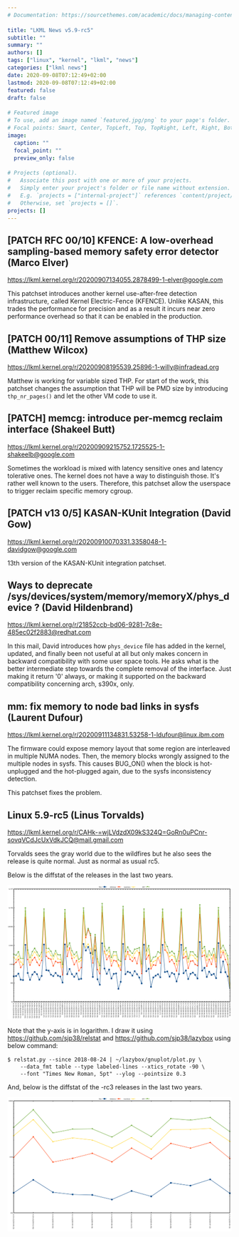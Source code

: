 ```yaml
---
# Documentation: https://sourcethemes.com/academic/docs/managing-content/

title: "LKML News v5.9-rc5"
subtitle: ""
summary: ""
authors: []
tags: ["linux", "kernel", "lkml", "news"]
categories: ["lkml news"]
date: 2020-09-08T07:12:49+02:00
lastmod: 2020-09-08T07:12:49+02:00
featured: false
draft: false

# Featured image
# To use, add an image named `featured.jpg/png` to your page's folder.
# Focal points: Smart, Center, TopLeft, Top, TopRight, Left, Right, BottomLeft, Bottom, BottomRight.
image:
  caption: ""
  focal_point: ""
  preview_only: false

# Projects (optional).
#   Associate this post with one or more of your projects.
#   Simply enter your project's folder or file name without extension.
#   E.g. `projects = ["internal-project"]` references `content/project/deep-learning/index.md`.
#   Otherwise, set `projects = []`.
projects: []
---
```


[PATCH RFC 00/10] KFENCE: A low-overhead sampling-based memory safety error detector (Marco Elver)
--------------------------------------------------------------------------------------------------

https://lkml.kernel.org/r/20200907134055.2878499-1-elver@google.com

This patchset introduces another kernel use-after-free detection
infrastructure, called Kernel Electric-Fence (KFENCE).  Unlike KASAN, this
trades the performance for precision and as a result it incurs near zero
performance overhead so that it can be enabled in the production.


[PATCH 00/11] Remove assumptions of THP size (Matthew Wilcox)
-------------------------------------------------------------

https://lkml.kernel.org/r/20200908195539.25896-1-willy@infradead.org

Matthew is working for variable sized THP.  For start of the work, this
patchset changes the assumption that THP will be PMD size by introducing
`thp_nr_pages()` and let the other VM code to use it.


[PATCH] memcg: introduce per-memcg reclaim interface (Shakeel Butt)
-------------------------------------------------------------------

https://lkml.kernel.org/r/20200909215752.1725525-1-shakeelb@google.com

Sometimes the workload is mixed with latency sensitive ones and latency
tolerative ones.  The kernel does not have a way to distinguish those.  It's
rather well known to the users.  Therefore, this patchset allow the userspace
to trigger reclaim specific memory cgroup.


[PATCH v13 0/5] KASAN-KUnit Integration (David Gow)
---------------------------------------------------

https://lkml.kernel.org/r/20200910070331.3358048-1-davidgow@google.com

13th version of the KASAN-KUnit integration patchset.


Ways to deprecate /sys/devices/system/memory/memoryX/phys_device ? (David Hildenbrand)
--------------------------------------------------------------------------------------

https://lkml.kernel.org/r/21852ccb-bd06-9281-7c8e-485ec02f2883@redhat.com

In this mail, David introduces how `phys_device` file has added in the kernel,
updated, and finally been not useful at all but only makes concern in backward
compatibility with some user space tools.  He asks what is the better
intermediate step towards the complete removal of the interface.  Just making
it return '0' always, or making it supported on the backward compatibility
concerning arch, s390x, only.


mm: fix memory to node bad links in sysfs (Laurent Dufour)
----------------------------------------------------------

https://lkml.kernel.org/r/20200911134831.53258-1-ldufour@linux.ibm.com

The firmware could expose memory layout that some region are interleaved in
multiple NUMA nodes.  Then, the memory blocks wrongly assigned to the multiple
nodes in sysfs.  This causes BUG_ON() when the block is hot-unplugged and the
hot-plugged again, due to the sysfs inconsistency detection.

This patchset fixes the problem.


Linux 5.9-rc5 (Linus Torvalds)
------------------------------

https://lkml.kernel.org/r/CAHk-=wjLVdzdX09kS324Q=GoRn0uPCnr-sovqVCdJcUxVdkJCQ@mail.gmail.com

Torvalds sees the gray world due to the wildfires but he also sees the release
is quite normal.  Just as normal as usual rc5.

Below is the diffstat of the releases in the last two years.

![Kernel release stat](/img/kernel_release_stat/v4.19-rc5..v5.9-rc5.png)

Note that the y-axis is in logarithm.  I draw it using
https://github.com/sjp38/relstat and https://github.com/sjp38/lazybox using
below command:

    $ relstat.py --since 2018-08-24 | ~/lazybox/gnuplot/plot.py \
	    --data_fmt table --type labeled-lines --xtics_rotate -90 \
	    --font "Times New Roman, 5pt" --ylog --pointsize 0.3


And, below is the diffstat of the -rc3 releases in the last two years.

![rc2 release stat](/img/kernel_release_stat/v5.9-rc5-only.png)
